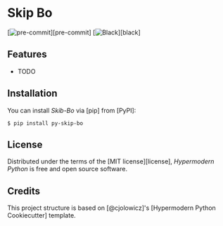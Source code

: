 # Skip Bo

[![pre-commit](https://img.shields.io/badge/pre--commit-enabled-brightgreen?logo=pre-commit&logoColor=white)][pre-commit]
[![Black](https://img.shields.io/badge/code%20style-black-000000.svg)][black]

## Features

- TODO

## Installation

You can install _Skib-Bo_ via [pip] from [PyPI]:

```console
$ pip install py-skip-bo
```

## License

Distributed under the terms of the [MIT license][license],
_Hypermodern Python_ is free and open source software.

## Credits

This project structure is based on [@cjolowicz]'s [Hypermodern Python Cookiecutter] template.

